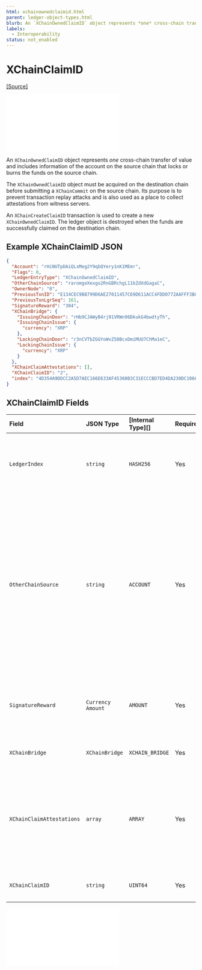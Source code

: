 ```yaml
---
html: xchainownedclaimid.html
parent: ledger-object-types.html
blurb: An `XChainOwnedClaimID` object represents *one* cross-chain transfer of value. 
labels:
  - Interoperability
status: not_enabled
---
```

# XChainClaimID
[[Source]](https://github.com/seelabs/rippled/blob/xchain/src/ripple/protocol/impl/LedgerFormats.cpp#L282-L295 "Source")

<embed src="/snippets/_xchain-bridges-disclaimer.md" />

An `XChainOwnedClaimID` object represents *one* cross-chain transfer of value and includes information of the account on the source chain that locks or burns the funds on the source chain.

The `XChainOwnedClaimID` object must be acquired on the destination chain before submitting a `XChainCommit` on the source chain. Its purpose is to prevent transaction replay attacks and is also used as a place to collect attestations from witness servers.

An `XChainCreateClaimID` transaction is used to create a new `XChainOwnedClaimID`. The ledger object is destroyed when the funds are successfully claimed on the destination chain.


## Example XChainClaimID JSON

```json
{
  "Account": "rHiNUTpDAiQLxMeg2Y9qbQYery1nK1MEmr",
  "Flags": 0,
  "LedgerEntryType": "XChainOwnedClaimID",
  "OtherChainSource": "raromgoXexgo2RnGBRchgL11bZdXdGagaC",
  "OwnerNode": "0",
  "PreviousTxnID": "E134CEC9B8799D6AE27011457C69D611ACC4FDD0772AAFFF3B85095EF0195572",
  "PreviousTxnLgrSeq": 161,
  "SignatureReward": "304",
  "XChainBridge": {
    "IssuingChainDoor": "rHb9CJAWyB4rj91VRWn96DkukG4bwdtyTh",
    "IssuingChainIssue": {
      "currency": "XRP"
    },
    "LockingChainDoor": "r3nCVTbZGGYoWvZ58BcxDmiMUU7ChMa1eC",
    "LockingChainIssue": {
      "currency": "XRP"
    }
  },
  "XChainClaimAttestations": [],
  "XChainClaimID": "2",
  "index": "4D354A9DDCC2A5D7AEC166E633AF45360B3C31ECCCBD7ED4DA230DC1066E969E"
}
```


## XChainClaimID Fields

| Field                     | JSON Type         | [Internal Type][] | Required? | Description     |
|:--------------------------|:------------------|:------------------|:----------|:----------------|
| `LedgerIndex`             | `string`          | `HASH256`         | Yes       | The ledger index is a hash of a unique prefix for `XChainOwnedClaimID`s, the actual `XChainClaimID` value, and the fields in `XChainBridge`. |
| `OtherChainSource`        | `string`          | `ACCOUNT`         | Yes       | The account that must send the corresponding `XChainCommit` on the source chain. The destination may be specified in the `XChainCommit` transaction, which means that if the `OtherChainSource` isn't specified, another account can try to specify a different destination and steal the funds. This also allows tracking only a single set of signatures, since we know which account will send the `XChainCommit` transaction. |
| `SignatureReward`         | `Currency Amount` | `AMOUNT`          | Yes       | The total amount to pay the witness servers for their signatures. It must be at least the value of `SignatureReward` in the `Bridge` ledger object. |
| `XChainBridge`            | `XChainBridge`    | `XCHAIN_BRIDGE`   | Yes       | The door accounts and assets of the bridge this object correlates to. |
| `XChainClaimAttestations` | `array`           | `ARRAY`           | Yes       | Attestations collected from the witness servers. This includes the parameters needed to recreate the message that was signed, including the amount, which chain (locking or issuing), optional destination, and reward account for that signature. |
| `XChainClaimID`           | `string`          | `UINT64`          | Yes       | The unique sequence number for a cross-chain transfer. |


<embed src="/docs/xls-38d-cross-chain-bridge/snippets/_xchainbridge-serialization.md" />